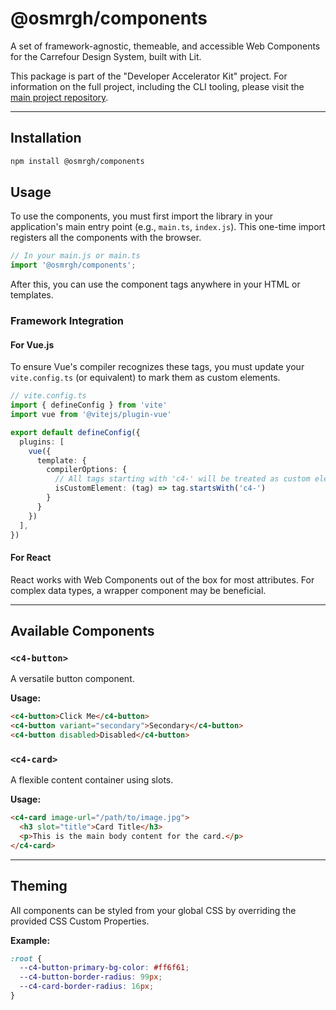 # @osmrgh/components

A set of framework-agnostic, themeable, and accessible Web Components for the Carrefour Design System, built with Lit.

This package is part of the "Developer Accelerator Kit" project. For information on the full project, including the CLI tooling, please visit the [main project repository](https://github.com/your-username/developer-accelerator-kit).

---

## Installation

```bash
npm install @osmrgh/components
```

## Usage

To use the components, you must first import the library in your application's main entry point (e.g., `main.ts`, `index.js`). This one-time import registers all the components with the browser.

```javascript
// In your main.js or main.ts
import '@osmrgh/components';
```

After this, you can use the component tags anywhere in your HTML or templates.

### Framework Integration

#### For Vue.js

To ensure Vue's compiler recognizes these tags, you must update your `vite.config.ts` (or equivalent) to mark them as custom elements.

```typescript
// vite.config.ts
import { defineConfig } from 'vite'
import vue from '@vitejs/plugin-vue'

export default defineConfig({
  plugins: [
    vue({
      template: {
        compilerOptions: {
          // All tags starting with 'c4-' will be treated as custom elements
          isCustomElement: (tag) => tag.startsWith('c4-')
        }
      }
    })
  ],
})
```

#### For React

React works with Web Components out of the box for most attributes. For complex data types, a wrapper component may be beneficial.

---

## Available Components

### `<c4-button>`

A versatile button component.

**Usage:**
```html
<c4-button>Click Me</c4-button>
<c4-button variant="secondary">Secondary</c4-button>
<c4-button disabled>Disabled</c4-button>
```

### `<c4-card>`

A flexible content container using slots.

**Usage:**
```html
<c4-card image-url="/path/to/image.jpg">
  <h3 slot="title">Card Title</h3>
  <p>This is the main body content for the card.</p>
</c4-card>
```

---

## Theming

All components can be styled from your global CSS by overriding the provided CSS Custom Properties.

**Example:**

```css
:root {
  --c4-button-primary-bg-color: #ff6f61;
  --c4-button-border-radius: 99px;
  --c4-card-border-radius: 16px;
}
```


